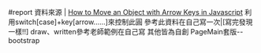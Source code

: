 #report
資料來源 | [How to Move an Object with Arrow Keys in Javascript](https://www.fwait.com/how-to-move-an-object-with-arrow-keys-in-javascript/)
利用switch[case]+key[arrow......]來控制此圓
參考此資料在自己寫一次|[寫完發現一樣!!]
draw、written參考老師範例在自己寫
其他皆為自創
PageMain套版--bootstrap